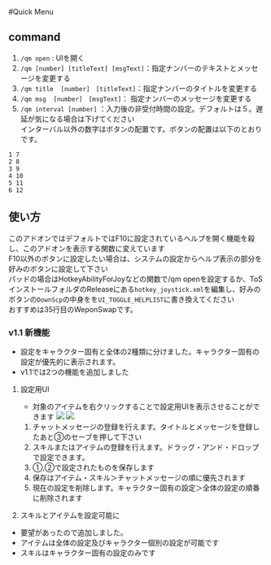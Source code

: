 #Quick Menu
## command 
1. `/qm open` : UIを開く
1. `/qm [number] [titleText] [msgText]`：指定ナンバーのテキストとメッセージを変更する 
1. `/qm title  [number]　[titleText]`：指定ナンバーのタイトルを変更する 
1. `/qm msg  [number]　[msgText]`： 指定ナンバーのメッセージを変更する
1. `/qm interval [number]` ：入力後の非受付時間の設定。デフォルトは５。遅延が気になる場合は下げてください  
インターバル以外の数字はボタンの配置です。ボタンの配置は以下のとおりです。

```
1 7
2 8
3 9
4 10
5 11
6 12
```

## 使い方
このアドオンではデフォルトではF10に設定されているヘルプを開く機能を殺し、このアドオンを表示する関数に変えています  
F10以外のボタンに設定したい場合は、システムの設定からヘルプ表示の部分を好みのボタンに設定して下さい  
パッドの場合はHotkeyAbilityForJoyなどの関数で/qm openを設定するか、ToSインストールフォルダのReleaseにある`hotkey_joystick.xml`を編集し、好みのボタンの`DownScp`の中身をを`UI_TOGGLE_HELPLIST`に書き換えてください  
おすすめは35行目のWeponSwapです。  

### v1.1 新機能
* 設定をキャラクター固有と全体の2種類に分けました。キャラクター固有の設定が優先的に表示されます。
* v1.1では2つの機能を追加しました
1. 設定用UI
    * 対象のアイテムを右クリックすることで設定用UIを表示させることができます 
    ![](https://raw.githubusercontent.com/writ312/myTosAddons/master/quickmenu/img2.jpg) 
    ![](https://raw.githubusercontent.com/writ312/myTosAddons/master/quickmenu/img1.jpg)
    1. チャットメッセージの登録を行えます。タイトルとメッセージを登録したあと③のセーブを押して下さい
    2. スキルまたはアイテムの登録を行えます。ドラッグ・アンド・ドロップで設定できます。
    3. ①,②で設定されたものを保存します
    4. 保存はアイテム・スキル＞チャットメッセージの順に優先されます
    5. 現在の設定を削除します。キャラクター固有の設定＞全体の設定の順番に削除されます

1. スキルとアイテムを設定可能に

* 要望があったので追加しました。
* アイテムは全体の設定及びキャラクター個別の設定が可能です
* スキルはキャラクター固有の設定のみです
